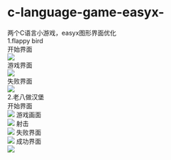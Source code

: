 # c-language-game-easyx-
两个C语言小游戏，easyx图形界面优化<br>
1.flappy bird<br>
开始界面<br>
![](https://raw.githubusercontent.com/dejavudejavu/c-language-game-easyx-/master/flappy%20bird/%E6%88%AA%E5%B1%8F/1.png)  
游戏界面<br>
![](https://raw.githubusercontent.com/dejavudejavu/c-language-game-easyx-/master/flappy%20bird/%E6%88%AA%E5%B1%8F/2.png)  
失败界面<br>
![](https://raw.githubusercontent.com/dejavudejavu/c-language-game-easyx-/master/flappy%20bird/%E6%88%AA%E5%B1%8F/3.png)
<br>2.老八做汉堡<br>
开始界面<br>
![](https://raw.githubusercontent.com/dejavudejavu/c-language-game-easyx-/master/making%20hamburger/%E6%88%AA%E5%B1%8F/1.png)
游戏画面<br>
![](https://raw.githubusercontent.com/dejavudejavu/c-language-game-easyx-/master/making%20hamburger/%E6%88%AA%E5%B1%8F/2.png)
射击<br>
![](https://raw.githubusercontent.com/dejavudejavu/c-language-game-easyx-/master/making%20hamburger/%E6%88%AA%E5%B1%8F/3.png)
失败界面<br>
![](https://raw.githubusercontent.com/dejavudejavu/c-language-game-easyx-/master/making%20hamburger/%E6%88%AA%E5%B1%8F/4.png)
成功界面<br>
![](https://raw.githubusercontent.com/dejavudejavu/c-language-game-easyx-/master/making%20hamburger/%E6%88%AA%E5%B1%8F/5.png)
